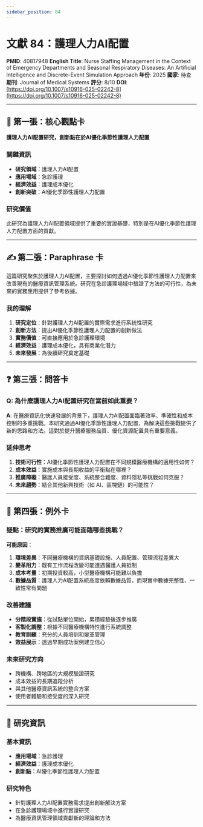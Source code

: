 ```yaml
---
sidebar_position: 84
---
```


# 文獻 84：護理人力AI配置

**PMID**: 40817948
**English Title**: Nurse Staffing Management in the Context of Emergency Departments and Seasonal Respiratory Diseases: An Artificial Intelligence and Discrete-Event Simulation Approach
**年份**: 2025
**國家**: 待查
**期刊**: Journal of Medical Systems
**評分**: 8/10
**DOI**: [https://doi.org/10.1007/s10916-025-02242-8](https://doi.org/10.1007/s10916-025-02242-8)

---

## 📌 第一張：核心觀點卡

**護理人力AI配置研究，創新點在於AI優化季節性護理人力配置**

### 關鍵資訊
- **研究領域**：護理人力AI配置
- **應用場域**：急診護理
- **經濟效益**：護理成本優化
- **創新突破**：AI優化季節性護理人力配置

### 研究價值
此研究為護理人力AI配置領域提供了重要的實證基礎，特別是在AI優化季節性護理人力配置方面的貢獻。

---

## ✍️ 第二張：Paraphrase 卡

這篇研究聚焦於護理人力AI配置，主要探討如何透過AI優化季節性護理人力配置來改善現有的醫療資訊管理系統。研究在急診護理場域中驗證了方法的可行性，為未來的實務應用提供了參考依據。

### 我的理解
1. **研究定位**：針對護理人力AI配置的實際需求進行系統性研究
2. **創新方法**：提出AI優化季節性護理人力配置的創新做法
3. **實務價值**：可直接應用於急診護理環境
4. **經濟效益**：護理成本優化，具有商業化潛力
5. **未來發展**：為後續研究奠定基礎

---

## ❓ 第三張：問答卡

### Q: 為什麼護理人力AI配置研究在當前如此重要？

**A**: 在醫療資訊化快速發展的背景下，護理人力AI配置面臨著效率、準確性和成本控制的多重挑戰。本研究通過AI優化季節性護理人力配置，為解決這些挑戰提供了新的思路和方法。這對於提升醫療服務品質、優化資源配置具有重要意義。

### 延伸思考
1. **技術可行性**：AI優化季節性護理人力配置在不同規模醫療機構的適用性如何？
2. **成本效益**：實施成本與長期收益的平衡點在哪裡？
3. **推廣障礙**：醫護人員接受度、系統整合難度、資料隱私等挑戰如何克服？
4. **未來趨勢**：結合其他新興技術（如 AI、區塊鏈）的可能性？

---

## 🤔 第四張：例外卡

### 疑點：研究的實務推廣可能面臨哪些挑戰？

**可能原因**：
1. **環境差異**：不同醫療機構的資訊基礎設施、人員配置、管理流程差異大
2. **變革阻力**：既有工作流程改變可能遭遇醫護人員抵制
3. **成本考量**：初期投資較高，小型醫療機構可能難以負擔
4. **數據品質**：護理人力AI配置系統高度依賴數據品質，而現實中數據完整性、一致性常有問題

### 改善建議
- **分階段實施**：從試點單位開始，累積經驗後逐步推廣
- **客製化調整**：根據不同醫療機構特性進行系統調整
- **教育訓練**：充分的人員培訓和變革管理
- **效益展示**：透過早期成功案例建立信心

### 未來研究方向
- 跨機構、跨地區的大規模驗證研究
- 成本效益的長期追蹤分析
- 與其他醫療資訊系統的整合方案
- 使用者體驗和接受度的深入研究

---

## 📄 研究資訊

### 基本資訊
- **應用場域**：急診護理
- **經濟效益**：護理成本優化
- **創新點**：AI優化季節性護理人力配置

### 研究特色
- 針對護理人力AI配置實務需求提出創新解決方案
- 在急診護理場域中進行實證研究
- 為醫療資訊管理領域貢獻新的理論和方法
